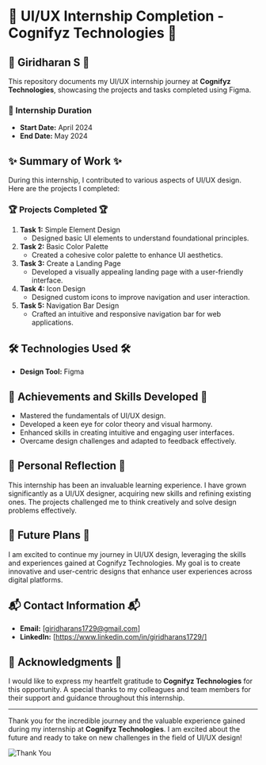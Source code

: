 # 🎨 UI/UX Internship Completion - Cognifyz Technologies 🎨

## 🌟 Giridharan S 🌟

This repository documents my UI/UX internship journey at **Cognifyz Technologies**, showcasing the projects and tasks completed using Figma.

### 📅 Internship Duration
- **Start Date:** April 2024
- **End Date:** May 2024

## ✨ Summary of Work ✨

During this internship, I contributed to various aspects of UI/UX design. Here are the projects I completed:

### 🏆 Projects Completed 🏆
1. **Task 1:** Simple Element Design
   - Designed basic UI elements to understand foundational principles.
2. **Task 2:** Basic Color Palette
   - Created a cohesive color palette to enhance UI aesthetics.
3. **Task 3:** Create a Landing Page
   - Developed a visually appealing landing page with a user-friendly interface.
4. **Task 4:** Icon Design
   - Designed custom icons to improve navigation and user interaction.
5. **Task 5:** Navigation Bar Design
   - Crafted an intuitive and responsive navigation bar for web applications.

## 🛠️ Technologies Used 🛠️

- **Design Tool:** Figma

## 🌟 Achievements and Skills Developed 🌟

- Mastered the fundamentals of UI/UX design.
- Developed a keen eye for color theory and visual harmony.
- Enhanced skills in creating intuitive and engaging user interfaces.
- Overcame design challenges and adapted to feedback effectively.

## 🌱 Personal Reflection 🌱

This internship has been an invaluable learning experience. I have grown significantly as a UI/UX designer, acquiring new skills and refining existing ones. The projects challenged me to think creatively and solve design problems effectively.

## 🚀 Future Plans 🚀

I am excited to continue my journey in UI/UX design, leveraging the skills and experiences gained at Cognifyz Technologies. My goal is to create innovative and user-centric designs that enhance user experiences across digital platforms.

## 📬 Contact Information 📬

- **Email:** [giridharans1729@gmail.com]
- **LinkedIn:** [https://www.linkedin.com/in/giridharans1729/]

## 🙏 Acknowledgments 🙏

I would like to express my heartfelt gratitude to **Cognifyz Technologies** for this opportunity. A special thanks to my colleagues and team members for their support and guidance throughout this internship.

---

Thank you for the incredible journey and the valuable experience gained during my internship at **Cognifyz Technologies**. I am excited about the future and ready to take on new challenges in the field of UI/UX design!

![Thank You](https://media.giphy.com/media/26BRv0ThflsHCqDrG/giphy.gif)
